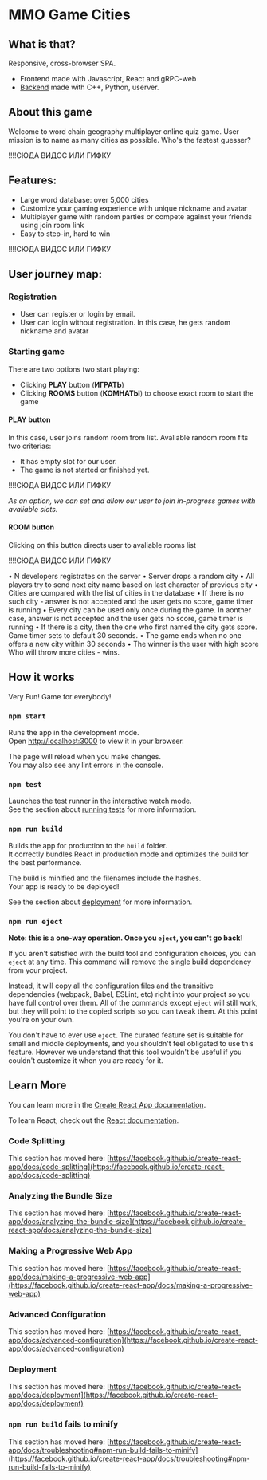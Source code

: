 # MMO Game Cities
## What is that?
Responsive, cross-browser SPA.

- Frontend made with Javascript, React and gRPC-web
- [Backend](https://git.yandex-academy.ru/school/2022-09/projects/team19/mmo-towns) made with C++, Python, userver.


## About this game

Welcome to word chain geography multiplayer online quiz game.
User mission is to name as many cities as possible. Who's the fastest guesser?

!!!!СЮДА ВИДОС ИЛИ ГИФКУ

## Features:
- Large word database: over 5,000 cities
- Customize your gaming experience with unique nickname and avatar
- Multiplayer game with random parties or compete against your friends using join room link
- Easy to step-in, hard to win

 !!!!СЮДА ВИДОС ИЛИ ГИФКУ

## User journey map:

### Registration
  - User can register or login by email.
  - User can login without registration. 
    In this case, he gets random nickname and avatar

### Starting game
  There are two options two start playing:
  - Clicking **PLAY** button (**ИГРАТЬ**)
  - Clicking **ROOMS** button (**КОМНАТЫ**) to choose exact room to start the game
#### PLAY button
  In this case, user joins random room from list. Avaliable random room fits two criterias:
  - It has empty slot for our user.
  - The game is not started or finished yet.
  
  !!!!СЮДА ВИДОС ИЛИ ГИФКУ
  
 *As an option, we can set and allow our user to join in-progress games with avaliable slots.*
 
 #### ROOM button
 Clicking on this button directs user to avaliable rooms list
 
 !!!!СЮДА ВИДОС ИЛИ ГИФКУ
  



• N developers registrates on the server
• Server drops a random city
• All players try to send next city name based on last character of previous city
• Cities are compared with the list of cities in the database
• If there is no such city - answer is not accepted and the user gets no score, game timer is running
• Every city can be used only once during the game. In aonther case, answer is not accepted and the user gets no score, game timer is running
• If there is a city, then the one who first named the city gets score. Game timer sets to default 30 seconds.
• The game ends when no one offers a new city within 30 seconds
• The winner is the user with high score Who will throw more cities - wins.





## How it works



Very Fun! Game for everybody!


### `npm start`

Runs the app in the development mode.\
Open [http://localhost:3000](http://localhost:3000) to view it in your browser.

The page will reload when you make changes.\
You may also see any lint errors in the console.

### `npm test`

Launches the test runner in the interactive watch mode.\
See the section about [running tests](https://facebook.github.io/create-react-app/docs/running-tests) for more information.

### `npm run build`

Builds the app for production to the `build` folder.\
It correctly bundles React in production mode and optimizes the build for the best performance.

The build is minified and the filenames include the hashes.\
Your app is ready to be deployed!

See the section about [deployment](https://facebook.github.io/create-react-app/docs/deployment) for more information.

### `npm run eject`

**Note: this is a one-way operation. Once you `eject`, you can't go back!**

If you aren't satisfied with the build tool and configuration choices, you can `eject` at any time. This command will remove the single build dependency from your project.

Instead, it will copy all the configuration files and the transitive dependencies (webpack, Babel, ESLint, etc) right into your project so you have full control over them. All of the commands except `eject` will still work, but they will point to the copied scripts so you can tweak them. At this point you're on your own.

You don't have to ever use `eject`. The curated feature set is suitable for small and middle deployments, and you shouldn't feel obligated to use this feature. However we understand that this tool wouldn't be useful if you couldn't customize it when you are ready for it.

## Learn More

You can learn more in the [Create React App documentation](https://facebook.github.io/create-react-app/docs/getting-started).

To learn React, check out the [React documentation](https://reactjs.org/).

### Code Splitting

This section has moved here: [https://facebook.github.io/create-react-app/docs/code-splitting](https://facebook.github.io/create-react-app/docs/code-splitting)

### Analyzing the Bundle Size

This section has moved here: [https://facebook.github.io/create-react-app/docs/analyzing-the-bundle-size](https://facebook.github.io/create-react-app/docs/analyzing-the-bundle-size)

### Making a Progressive Web App

This section has moved here: [https://facebook.github.io/create-react-app/docs/making-a-progressive-web-app](https://facebook.github.io/create-react-app/docs/making-a-progressive-web-app)

### Advanced Configuration

This section has moved here: [https://facebook.github.io/create-react-app/docs/advanced-configuration](https://facebook.github.io/create-react-app/docs/advanced-configuration)

### Deployment

This section has moved here: [https://facebook.github.io/create-react-app/docs/deployment](https://facebook.github.io/create-react-app/docs/deployment)

### `npm run build` fails to minify

This section has moved here: [https://facebook.github.io/create-react-app/docs/troubleshooting#npm-run-build-fails-to-minify](https://facebook.github.io/create-react-app/docs/troubleshooting#npm-run-build-fails-to-minify)
